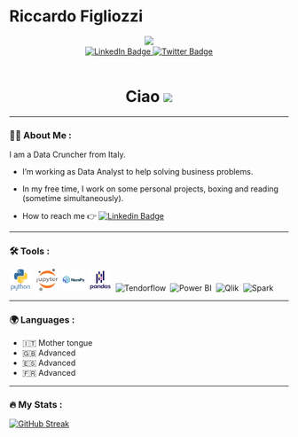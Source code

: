 # Riccardo Figliozzi

<div id="header" align="center">
  <img src="https://media.giphy.com/media/MT5UUV1d4CXE2A37Dg/giphy.gif" width="200"/>
</div>

<div id="badges" align="center">
  <a href="https://www.linkedin.com/in/riccardo-figliozzi-a717ba203/">
    <img src="https://img.shields.io/badge/LinkedIn-blue?style=for-the-badge&logo=linkedin&logoColor=white" alt="LinkedIn Badge"/>
  <a href="https://twitter.com/ricfigliozzi">
    <img src="https://img.shields.io/badge/Twitter-blue?style=for-the-badge&logo=twitter&logoColor=white" alt="Twitter Badge"/>
  </a>
</div>
<div id="header" align="center">  
  <img src="https://komarev.com/ghpvc/?username=RiccardoFigliozzi&style=flat-square&color=blue" alt=""/>
</div>
  
<h1 align="center">
  Ciao
  <img src="https://media.giphy.com/media/hvRJCLFzcasrR4ia7z/giphy.gif" width="30px"/>
</h1>
  
---

### :man_technologist: About Me :
  I am a Data Cruncher from Italy.
  
- I’m working as Data Analyst to help solving business problems.

- In my free time, I work on some personal projects, boxing and reading (sometime simultaneously).

- How to reach me :point_right: [![Linkedin Badge](https://img.shields.io/badge/-RF-blue?style=flat&logo=Linkedin&logoColor=white)](https://www.linkedin.com/in/riccardo-figliozzi-a717ba203/)
  
---

### :hammer_and_wrench: Tools :
  <div>
  <img src="https://github.com/devicons/devicon/blob/master/icons/python/python-original-wordmark.svg" title="Python" alt="Python" width="40" height="40"/>&nbsp;
  <img src="https://github.com/devicons/devicon/blob/master/icons/jupyter/jupyter-original-wordmark.svg" title="Jupyter" alt="Jupyter" width="40" height="40"/>&nbsp;
  <img src="https://github.com/devicons/devicon/blob/master/icons/numpy/numpy-original-wordmark.svg" title="Numpy" alt="Numpy" width="40" height="40"/>&nbsp;
  <img src="https://github.com/devicons/devicon/blob/master/icons/pandas/pandas-original-wordmark.svg" title="Pandas" alt="Pandas" width="40" height="40"/>&nbsp;
  <img src="https://upload.wikimedia.org/wikipedia/commons/thumb/2/2d/Tensorflow_logo.svg/957px-Tensorflow_logo.svg.png" title="Tensorflow" alt="Tendorflow" width="40" height="40"/>&nbsp;
  <img src="https://github.com/microsoft/PowerBI-Icons/blob/main/PNG/LogoBlack.png" title="Power BI" alt="Power BI " width="40" height="40"/>&nbsp;
  <img src="https://seeklogo.com/images/Q/qlik-logo-D1F8276F79-seeklogo.com.png"  title="Qlik" alt="Qlik" width="100" height="40"/>&nbsp;
  <img src="https://commons.bmstu.wiki/images/thumb/f/f3/Apache_Spark_logo.svg/388px-Apache_Spark_logo.svg.png" title="Spark" alt="Spark" width="70" height="40"/>&nbsp;
</div>
 
---

### :earth_africa: Languages :
  
- :it: Mother tongue
- :uk: Advanced
- :es: Advanced
- :fr: Advanced
  
---

### :fire: My Stats :
  
  [![GitHub Streak](http://github-readme-streak-stats.herokuapp.com?user=RiccardoFigliozzi&theme=dark&background=000000)](https://git.io/streak-stats)
  

